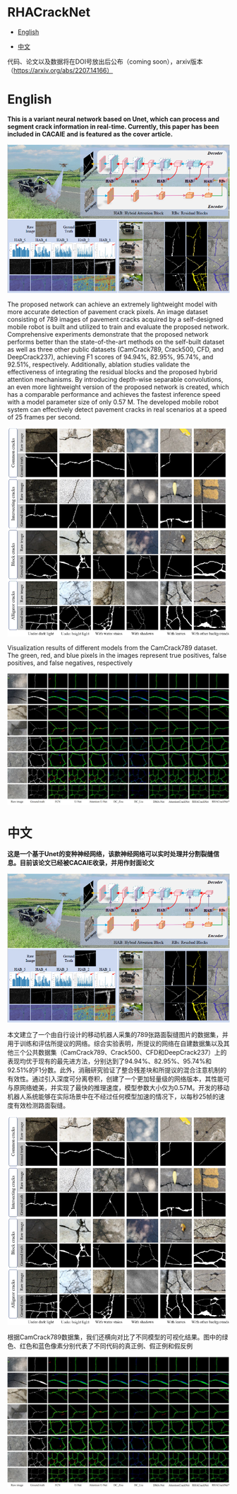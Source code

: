 # RHACrackNet

- [English](#english) 

- [中文](#中文)

代码、论文以及数据将在DOI号放出后公布（coming soon），arxiv版本（https://arxiv.org/abs/2207.14166）

# English

**This is a variant neural network based on Unet, which can process and segment crack information in real-time. Currently, this paper has been included in CACAIE and is featured as the cover article.**

![](pic\1694938102437.jpg)

The proposed network can achieve an extremely lightweight model with more accurate detection of pavement crack pixels. An image dataset consisting of 789 images of pavement cracks acquired by a self-designed mobile robot is built and utilized to train and evaluate the proposed network. Comprehensive experiments demonstrate that the proposed network performs better than the state-of-the-art methods on the self-built dataset as well as three other public datasets (CamCrack789, Crack500, CFD, and DeepCrack237), achieving F1 scores of 94.94%, 82.95%, 95.74%, and 92.51%, respectively. Additionally, ablation studies validate the effectiveness of integrating the residual blocks and the proposed hybrid attention mechanisms. By introducing depth-wise separable convolutions, an even more lightweight version of the proposed network is created, which has a comparable performance and achieves the fastest inference speed with a model parameter size of only 0.57 M. The developed mobile robot system can effectively detect pavement cracks in real scenarios at a speed of 25 frames per second.

![](pic/1694939765963.jpg)

Visualization results of different models from the CamCrack789 dataset. The green, red, and blue pixels in the images represent true positives, false positives, and false negatives, respectively

![](pic/1694939857051.jpg)

<!-- ## Citation

If you found this work useful, please cite our manuscript:

```

```

## License

This work is licensed under the terms of the MIT license. -->



# 中文

**这是一个基于Unet的变种神经网络，该款神经网络可以实时处理并分割裂缝信息。目前该论文已经被CACAIE收录，并用作封面论文**

![](pic/1694938102437.jpg)

本文建立了一个由自行设计的移动机器人采集的789张路面裂缝图片的数据集，并用于训练和评估所提议的网络。综合实验表明，所提议的网络在自建数据集以及其他三个公共数据集（CamCrack789、Crack500、CFD和DeepCrack237）上的表现均优于现有的最先进方法，分别达到了94.94%、82.95%、95.74%和92.51%的F1分数。此外，消融研究验证了整合残差块和所提议的混合注意机制的有效性。通过引入深度可分离卷积，创建了一个更加轻量级的网络版本，其性能可与原网络媲美，并实现了最快的推理速度，模型参数大小仅为0.57M。开发的移动机器人系统能够在实际场景中在不经过任何模型加速的情况下，以每秒25帧的速度有效检测路面裂缝。

![](pic\1694939765963.jpg)

根据CamCrack789数据集，我们还横向对比了不同模型的可视化结果。图中的绿色、红色和蓝色像素分别代表了不同代码的真正例、假正例和假反例

![](pic/1694939857051.jpg)

<!-- ## 引用

如果您觉得这项工作有用，请引用我们的文章：

```

```

## 许可证

此项工作根据MIT许可证的条款获得许可。-->